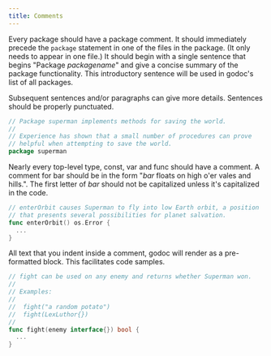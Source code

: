 ```yaml
---
title: Comments
---
```


Every package should have a package comment. It should immediately precede the ` package ` statement in one of the files in the package. (It only needs to appear in one file.) It should begin with a single sentence that begins "Package _packagename_" and give a concise summary of the package functionality. This introductory sentence will be used in godoc's list of all packages.

Subsequent sentences and/or paragraphs can give more details. Sentences should be properly punctuated.

```go
// Package superman implements methods for saving the world.
//
// Experience has shown that a small number of procedures can prove
// helpful when attempting to save the world.
package superman
```

Nearly every top-level type, const, var and func should have a comment. A comment for bar should be in the form "_bar_ floats on high o'er vales and hills.". The first letter of _bar_ should not be capitalized unless it's capitalized in the code.

```go
// enterOrbit causes Superman to fly into low Earth orbit, a position
// that presents several possibilities for planet salvation.
func enterOrbit() os.Error {
  ...
}
```

All text that you indent inside a comment, godoc will render as a pre-formatted block. This facilitates code samples.

```go
// fight can be used on any enemy and returns whether Superman won.
//
// Examples:
//
//  fight("a random potato")
//  fight(LexLuthor{})
//
func fight(enemy interface{}) bool {
  ...
}
```


